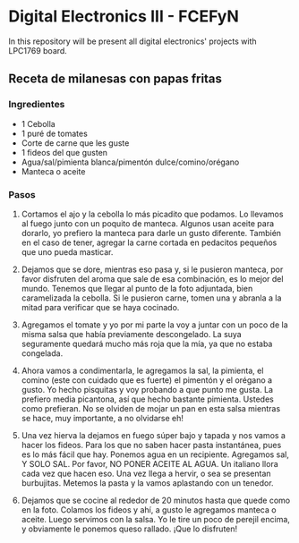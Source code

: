 # Digital Electronics III - FCEFyN

In this repository will be present all digital electronics' projects with LPC1769 board.

## Receta de milanesas con papas fritas

### Ingredientes

- 1 Cebolla
- 1 puré de tomates
- Corte de carne que les guste
- 1 fideos del que gusten
- Agua/sal/pimienta blanca/pimentón dulce/comino/orégano
- Manteca o aceite

### Pasos

1. Cortamos el ajo y la cebolla lo más picadito que podamos. Lo llevamos al fuego junto con un poquito de manteca. Algunos usan aceite para dorarlo, yo prefiero la manteca para darle un gusto diferente. También en el caso de tener, agregar la carne cortada en pedacitos pequeños que uno pueda masticar.

2. Dejamos que se dore, mientras eso pasa y, si le pusieron manteca, por favor disfruten del aroma que sale de esa combinación, es lo mejor del mundo. Tenemos que llegar al punto de la foto adjuntada, bien caramelizada la cebolla. Si le pusieron carne, tomen una y abranla a la mitad para verificar que se haya cocinado.

3. Agregamos el tomate y yo por mi parte la voy a juntar con un poco de la misma salsa que había previamente descongelado. La suya seguramente quedará mucho más roja que la mía, ya que no estaba congelada.

4. Ahora vamos a condimentarla, le agregamos la sal, la pimienta, el comino (este con cuidado que es fuerte) el pimentón y el orégano a gusto. Yo hecho pisquitas y voy probando a que punto me gusta. La prefiero media picantona, así que hecho bastante pimienta. Ustedes como prefieran. No se olviden de mojar un pan en esta salsa mientras se hace, muy importante, a no olvidarse eh!

5. Una vez hierva la dejamos en fuego súper bajo y tapada y nos vamos a hacer los fideos. Para los que no saben hacer pasta instantánea, pues es lo más fácil que hay. Ponemos agua en un recipiente. Agregamos sal, Y SOLO SAL. Por favor, NO PONER ACEITE AL AGUA. Un italiano llora cada vez que hacen eso. Una vez llega a hervir, o sea se presentan burbujitas. Metemos la pasta y la vamos aplastando con un tenedor.

6. Dejamos que se cocine al rededor de 20 minutos hasta que quede como en la foto. Colamos los fideos y ahí, a gusto le agregamos manteca o aceite. Luego servimos con la salsa. Yo le tire un poco de perejil encima, y obviamente le ponemos queso rallado. ¡Que lo disfruten!

